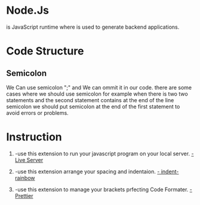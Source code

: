 # Node.Js
is JavaScript runtime where is used to generate backend applications.
# Code Structure

<h2>Semicolon</h2>
We Can use semicolon ";" and We can ommit it in our code.
there are some cases where we should use semicolon for example
when there is two two statements and the second statement contains 
at the end of the line semicolon we should put semicolon at the end 
of the first statement to avoid errors or problems.

# Instruction
<ol>
<li>


 -use this extension to run your javascript program on your local server.
    [- Live Server](https://marketplace.visualstudio.com/items?itemName=ritwickdey.LiveServer)
</li>
<li>


 -use this extension arrange your spacing and indentaion.
    [- indent-rainbow](https://marketplace.visualstudio.com/items?itemName=oderwat.indent-rainbow)
</li>
<li>


 -use this extension to manage your brackets prfecting Code Formater.
    [- Prettier](https://marketplace.visualstudio.com/items?itemName=esbenp.prettier-vscode)
</li>
</ol>

